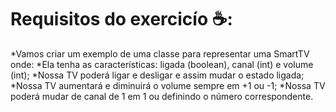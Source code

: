  # Requisitos do exercicío ☕:

*Vamos criar um exemplo de uma classe para representar uma SmartTV onde:
*Ela tenha as características: ligada (boolean), canal (int) e volume (int);
*Nossa TV poderá ligar e desligar e assim mudar o estado ligada;
*Nossa TV aumentará e diminuirá o volume sempre em +1 ou -1;
*Nossa TV poderá mudar de canal de 1 em 1 ou definindo o número correspondente.
